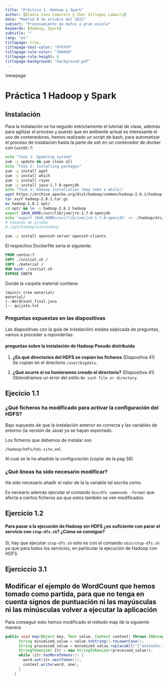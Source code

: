 ```yaml
---
title: "Práctica 1. Hadoop y Spark"
author: [Blanca Cano Camarero y Iker Villegas Labairu]
date: "Madrid 8 de octubre del 2022"
subject: "Procesamiento de datos a gran escala"
keywords: [Hadoop, Spark]
subtitle: ""
lang: "es"
titlepage: true,
titlepage-text-color: "FFFFFF"
titlepage-rule-color: "360049"
titlepage-rule-height: 0
titlepage-background: "background.pdf"
...
```


\newpage

# Práctica 1 Hadoop y Spark

## Instalación  

Para la instalación se ha seguido estrictamente el tutorial de clase, además para agilizar el proceso y puesto que en ambiente actual es interesante el uso de contenedores, hemos realizado un script de bash, para automatizar el proceso de instalación hasta la parte de ssh en un contenedor de docker con `CentOS:7`: 


```bash
echo "Task 1: Updating system"
yum -y update && yum clean all
echo "Task 2: Installing packages"
yum -y install wget
yum -y install which
yum -y install rsync
yum -y install java-1.7.0-openjdk
echo "Task 3: Hadoop installation (may take a while)"
wget https://archive.apache.org/dist/hadoop/common/hadoop-2.8.1/hadoop-2.8.1.tar.gz
tar xvzf hadoop-2.8.1.tar.gz
mv hadoop-2.8.1 opt/
cd opt/ && ln -s hadoop-2.8.1 hadoop
export JAVA_HOME=/usr/lib/jvm/jre-1.7.0-openjdk
echo 'export JAVA_HOME=/usr/lib/jvm/jre-1.7.0-openjdk' >> ./hadoop/etc/hadoop/hadoop-env.sh
# Comando de prueba
#./opt/hadoop/bin/hadoop 

yum -y install openssh-server openssh-clients
```

El respectivo Dockerfile sería el siguiente: 

```Dockerfile
FROM centos:7
COPY ./initial.sh /
COPY ./material /
RUN bash ./initial.sh
EXPOSE 50070
```

Donde la carpeta material contiene: 
```shell
(main)> tree material/                                                                          
material/
|--WordCount_final.java
|-- quijote.txt
```

### Preguntas expuestas en las diapositivas  

Las diapositivas con la guía de instalación) estaba salpicada de preguntas, vamos a proceder a reponderlas:  

#### preguntas sobre la instalación de Hadoop Pseudo distribuida  

1. **¿En qué directorios del HDFS se copian los ficheros** (Diapositiva 41)  
Se copian en el directorio `/user/bigdata`.

2. **¿Qué ocurre si no hunieramos creado el directorio?** (Diapositiva 41)
Obtendríamos un error del estilo `No such file or directory`.

## Ejecicio 1.1  

### ¿Qué ficheros ha modificado para activar la configuración del HDFS?

Bajo supuesto de que la instalación anterior es
correcta y las variables de entorno (la versión de Java) ya se hayan exportado.

Los ficheros que debemos de instalar son

`/hadoop/hdfs/hds-site.xml`

Al cual se le ha añadido la configuración
(copiar de la pag 38)

### ¿Qué líneas ha sido necesario modificar?

Ha sido necesario añadir el valor de la la variable
tal escrita como.

Es neceario además ejecutar el comando
`bin/dfs namenode -format` que afecta a ciertos ficheros así que estos también se ven modificados.

## Ejercicio 1.2

#### Para pasar a la ejecución de Hadoop sin HDFS ¿es suficiente con parar el servicio con `stop-dfs.sh`? ¿Cómo se consigue?

Sí, hay que ejecutar `stop-dfs.sh` esto es con el comando `sbin/stop-dfs.sh` ya
que para todos los servicios, en particular la ejecución de Hadoop con HDFS.

## Ejerciccio 3.1

## Modificar el ejemplo de WordCount que hemos tomado como partida, para que no tenga en cuenta signos de puntuación ni las mayúsculas ni las minúsculas volver a ejecutar la aplicación

Para conseguir esto hemos modificado el método map de la siguiente manera

```java
public void map(Object key, Text value, Context context) throws IOException, InterruptedException {
      String minimized_value = value.toString().toLowerCase();
      String processed_value = minimized_value.replaceAll("[^áéíóúüña-z0-9]+","");
      StringTokenizer itr = new StringTokenizer(processed_value));
      while (itr.hasMoreTokens()) {
        word.set(itr.nextToken());
        context.write(word, one);
      }
    }
```
